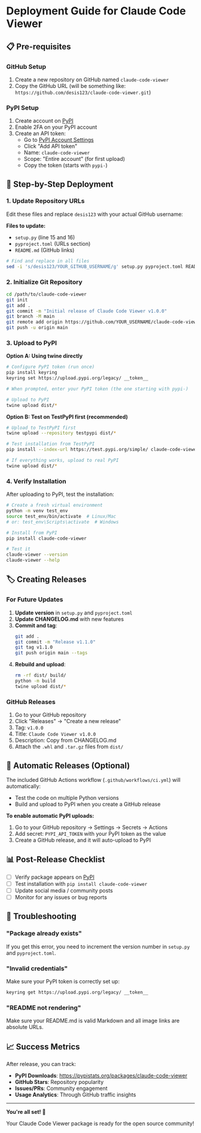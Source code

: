# Deployment Guide for Claude Code Viewer

## 📋 Pre-requisites

### GitHub Setup
1. Create a new repository on GitHub named `claude-code-viewer`
2. Copy the GitHub URL (will be something like: `https://github.com/desis123/claude-code-viewer.git`)

### PyPI Setup  
1. Create account on [PyPI](https://pypi.org/account/register/)
2. Enable 2FA on your PyPI account
3. Create an API token:
   - Go to [PyPI Account Settings](https://pypi.org/manage/account/#api-tokens)
   - Click "Add API token"
   - Name: `claude-code-viewer`
   - Scope: "Entire account" (for first upload)
   - Copy the token (starts with `pypi-`)

## 🚀 Step-by-Step Deployment

### 1. Update Repository URLs

Edit these files and replace `desis123` with your actual GitHub username:

**Files to update:**
- `setup.py` (line 15 and 16)
- `pyproject.toml` (URLs section)
- `README.md` (GitHub links)

```bash
# Find and replace in all files
sed -i 's/desis123/YOUR_GITHUB_USERNAME/g' setup.py pyproject.toml README.md
```

### 2. Initialize Git Repository

```bash
cd /path/to/claude-code-viewer
git init
git add .
git commit -m "Initial release of Claude Code Viewer v1.0.0"
git branch -M main
git remote add origin https://github.com/YOUR_USERNAME/claude-code-viewer.git
git push -u origin main
```

### 3. Upload to PyPI

**Option A: Using twine directly**
```bash
# Configure PyPI token (run once)
pip install keyring
keyring set https://upload.pypi.org/legacy/ __token__

# When prompted, enter your PyPI token (the one starting with pypi-)

# Upload to PyPI
twine upload dist/*
```

**Option B: Test on TestPyPI first (recommended)**
```bash
# Upload to TestPyPI first
twine upload --repository testpypi dist/*

# Test installation from TestPyPI
pip install --index-url https://test.pypi.org/simple/ claude-code-viewer

# If everything works, upload to real PyPI
twine upload dist/*
```

### 4. Verify Installation

After uploading to PyPI, test the installation:

```bash
# Create a fresh virtual environment
python -m venv test_env
source test_env/bin/activate  # Linux/Mac
# or: test_env\Scripts\activate  # Windows

# Install from PyPI
pip install claude-code-viewer

# Test it
claude-viewer --version
claude-viewer --help
```

## 🏷️ Creating Releases

### For Future Updates

1. **Update version** in `setup.py` and `pyproject.toml`
2. **Update CHANGELOG.md** with new features
3. **Commit and tag**:
   ```bash
   git add .
   git commit -m "Release v1.1.0"
   git tag v1.1.0
   git push origin main --tags
   ```
4. **Rebuild and upload**:
   ```bash
   rm -rf dist/ build/
   python -m build
   twine upload dist/*
   ```

### GitHub Releases

1. Go to your GitHub repository
2. Click "Releases" → "Create a new release"  
3. Tag: `v1.0.0`
4. Title: `Claude Code Viewer v1.0.0`
5. Description: Copy from CHANGELOG.md
6. Attach the `.whl` and `.tar.gz` files from `dist/`

## 🔧 Automatic Releases (Optional)

The included GitHub Actions workflow (`.github/workflows/ci.yml`) will automatically:
- Test the code on multiple Python versions
- Build and upload to PyPI when you create a GitHub release

**To enable automatic PyPI uploads:**
1. Go to your GitHub repository → Settings → Secrets → Actions
2. Add secret: `PYPI_API_TOKEN` with your PyPI token as the value
3. Create a GitHub release, and it will auto-upload to PyPI

## 📊 Post-Release Checklist

- [ ] Verify package appears on [PyPI](https://pypi.org/project/claude-code-viewer/)
- [ ] Test installation with `pip install claude-code-viewer`
- [ ] Update social media / community posts
- [ ] Monitor for any issues or bug reports

## 🐛 Troubleshooting

### "Package already exists"
If you get this error, you need to increment the version number in `setup.py` and `pyproject.toml`.

### "Invalid credentials"  
Make sure your PyPI token is correctly set up:
```bash
keyring get https://upload.pypi.org/legacy/ __token__
```

### "README not rendering"
Make sure your README.md is valid Markdown and all image links are absolute URLs.

## 📈 Success Metrics

After release, you can track:
- **PyPI Downloads**: https://pypistats.org/packages/claude-code-viewer
- **GitHub Stars**: Repository popularity
- **Issues/PRs**: Community engagement
- **Usage Analytics**: Through GitHub traffic insights

---

**You're all set! 🎉** 

Your Claude Code Viewer package is ready for the open source community!